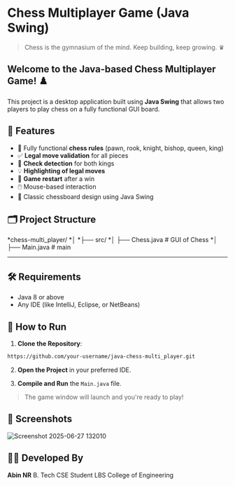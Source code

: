 # Chess Multiplayer Game (Java Swing)
> Chess is the gymnasium of the mind. Keep building, keep growing. ♛

## Welcome to the Java-based Chess Multiplayer Game! ♟️ 
This project is a desktop application built using **Java Swing** that allows two players to play chess on a fully functional GUI board.

## 🎯 Features

* 🧠 Fully functional **chess rules** (pawn, rook, knight, bishop, queen, king)
* ✅ **Legal move validation** for all pieces
* 🎯 **Check detection** for both kings
* 💡 **Highlighting of legal moves**
* 🔄 **Game restart** after a win
* 🖱️ Mouse-based interaction
* 🎨 Classic chessboard design using Java Swing

## 🗂️ Project Structure

*chess-multi_player/
*│
*├── src/
*│   ├── Chess.java         # GUI of Chess
*│   ├── Main.java         # main 


---------

## 🛠️ Requirements

* Java 8 or above
* Any IDE (like IntelliJ, Eclipse, or NetBeans)

## 🚀 How to Run

1. **Clone the Repository**:

```bash
https://github.com/your-username/java-chess-multi_player.git
```

2. **Open the Project** in your preferred IDE.

3. **Compile and Run** the `Main.java` file.

> The game window will launch and you're ready to play!



## 📸 Screenshots
![Screenshot 2025-06-27 132010](https://github.com/user-attachments/assets/931b2f4d-c3a7-4ded-8b0a-c9d05c65364f)




## 👨‍💻 Developed By

**Abin NR**
B. Tech CSE Student
LBS College of Engineering


